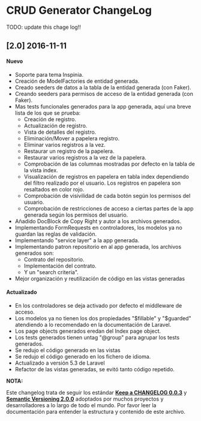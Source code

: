 # CRUD Generator ChangeLog #

TODO: update this chage log!!

## [2.0] 2016-11-11 ##

#### Nuevo ####

- Soporte para tema Inspinia.
- Creación de ModelFactories de entidad generada.
- Creado seeders de datos a la tabla de la entidad generada (con Faker).
- Creando seeders para permisos de acceso de la entidad generada (con Faker).
- Mas tests funcionales generados para la app generada, aquí una breve lista de los que se prueba:
	- Creación de registro.
	- Actualización de registro.
	- Vista de detalles del registro.
	- Eliminación/Mover a papelera registro.
	- Eliminar varios registros a la vez.
	- Restaurar un registro de la papelera.
	- Restaurar varios registros a la vez de la papelera.
	- Comprobación de las columnas mostradas por defecto en la tabla de la vista index.
	- Visualización de registros en papelera en tabla index dependiendo del filtro realizado por el usuario. Los registros en papelera son resaltados en color rojo.
	- Comprobación de visivilidad de cada botón según los permisos del usuario.
	- Comprobación de restricciones de acceso a ciertas partes de la app generada según los permisos del usuario.
- Añadido DocBlock de Copy Right y autor a los archivos generados.
- Implementando FormRequests en controladores, los modelos ya no guardan las reglas de validación.
- Implementando "service layer" a la app generada.
- Implementando patron repositorio en al app generada, los archivos generados son:
	- Contrato del repositorio.
	- Implementación del contrato.
	- Y un "search criteria".
- Mejor organización y reutilización de código en las vistas generadas

#### Actualizado ####

- En los controladores se deja activado por defecto el middleware de acceso.
- Los modelos ya no tienen los dos propiedades "$fillable" y "$guarded" atendiendo a lo recomendado en la documentación de Laravel.
- Los page objects generados eredan del Index page object.
- Los tests generados tienen untag "@group" para agrupar los tests generados.
- Se redujo el código generado en las vistas
- Se redujo el código generado en los fichero de idioma.
- Actualizado a versión 5.3 de Laravel
- Refactor de las vistas generadas, se evitó tanto código repetido.

**NOTA:**

Este changelog trata de seguir los estándar [**Keep a CHANGELOG 0.0.3**](http://keepachangelog.com/en/0.3.0/) y [**Semantic Versioning 2.0.0**](http://semver.org/) adoptados por muchos proyectos y desarrolladores a lo largo de todo el mundo. Por favor leer la documentación para entender la estructura y contenido de este archivo.